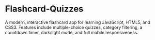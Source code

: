 # Flashcard-Quizzes
A modern, interactive flashcard app for learning JavaScript, HTML5, and CSS3. Features include multiple-choice quizzes, category filtering, a countdown timer, dark/light mode, and full mobile responsiveness.
